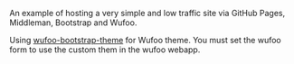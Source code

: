 An example of hosting a very simple and low traffic site via GitHub Pages, Middleman, Bootstrap and Wufoo.

Using [wufoo-bootstrap-theme](https://github.com/flinthillsdesign/wufoo-bootstrap-theme) for Wufoo theme. 
You must set the wufoo form to use the custom them in the wufoo webapp.
